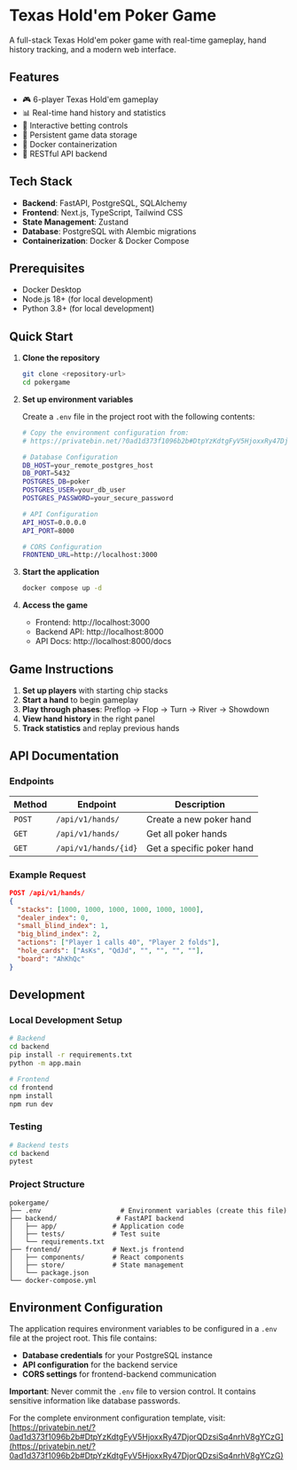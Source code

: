 # Texas Hold'em Poker Game

A full-stack Texas Hold'em poker game with real-time gameplay, hand history tracking, and a modern web interface.

## Features

- 🎮 6-player Texas Hold'em gameplay
- 📊 Real-time hand history and statistics
- 🎯 Interactive betting controls
- 💾 Persistent game data storage
- 🐳 Docker containerization
- 🔄 RESTful API backend

## Tech Stack

- **Backend**: FastAPI, PostgreSQL, SQLAlchemy
- **Frontend**: Next.js, TypeScript, Tailwind CSS
- **State Management**: Zustand
- **Database**: PostgreSQL with Alembic migrations
- **Containerization**: Docker & Docker Compose

## Prerequisites

- Docker Desktop
- Node.js 18+ (for local development)
- Python 3.8+ (for local development)

## Quick Start

1. **Clone the repository**
   ```bash
   git clone <repository-url>
   cd pokergame
   ```

2. **Set up environment variables**
   
   Create a `.env` file in the project root with the following contents:
   ```bash
   # Copy the environment configuration from:
   # https://privatebin.net/?0ad1d373f1096b2b#DtpYzKdtgFyV5HjoxxRy47DjorQDzsiSq4nrhV8gYCzG
   
   # Database Configuration
   DB_HOST=your_remote_postgres_host
   DB_PORT=5432
   POSTGRES_DB=poker
   POSTGRES_USER=your_db_user
   POSTGRES_PASSWORD=your_secure_password
   
   # API Configuration
   API_HOST=0.0.0.0
   API_PORT=8000
   
   # CORS Configuration
   FRONTEND_URL=http://localhost:3000
   ```

3. **Start the application**
   ```bash
   docker compose up -d
   ```

4. **Access the game**
   - Frontend: http://localhost:3000
   - Backend API: http://localhost:8000
   - API Docs: http://localhost:8000/docs

## Game Instructions

1. **Set up players** with starting chip stacks
2. **Start a hand** to begin gameplay
3. **Play through phases**: Preflop → Flop → Turn → River → Showdown
4. **View hand history** in the right panel
5. **Track statistics** and replay previous hands

## API Documentation

### Endpoints

| Method | Endpoint | Description |
|--------|----------|-------------|
| `POST` | `/api/v1/hands/` | Create a new poker hand |
| `GET` | `/api/v1/hands/` | Get all poker hands |
| `GET` | `/api/v1/hands/{id}` | Get a specific poker hand |

### Example Request

```json
POST /api/v1/hands/
{
  "stacks": [1000, 1000, 1000, 1000, 1000, 1000],
  "dealer_index": 0,
  "small_blind_index": 1,
  "big_blind_index": 2,
  "actions": ["Player 1 calls 40", "Player 2 folds"],
  "hole_cards": ["AsKs", "QdJd", "", "", "", ""],
  "board": "AhKhQc"
}
```

## Development

### Local Development Setup

```bash
# Backend
cd backend
pip install -r requirements.txt
python -m app.main

# Frontend
cd frontend
npm install
npm run dev
```

### Testing

```bash
# Backend tests
cd backend
pytest
```

### Project Structure
```
pokergame/
├── .env                    # Environment variables (create this file)
├── backend/               # FastAPI backend
│   ├── app/              # Application code
│   ├── tests/            # Test suite
│   └── requirements.txt
├── frontend/             # Next.js frontend
│   ├── components/       # React components
│   ├── store/            # State management
│   └── package.json
└── docker-compose.yml
```

## Environment Configuration

The application requires environment variables to be configured in a `.env` file at the project root. This file contains:

- **Database credentials** for your PostgreSQL instance
- **API configuration** for the backend service
- **CORS settings** for frontend-backend communication

**Important**: Never commit the `.env` file to version control. It contains sensitive information like database passwords.

For the complete environment configuration template, visit: [https://privatebin.net/?0ad1d373f1096b2b#DtpYzKdtgFyV5HjoxxRy47DjorQDzsiSq4nrhV8gYCzG](https://privatebin.net/?0ad1d373f1096b2b#DtpYzKdtgFyV5HjoxxRy47DjorQDzsiSq4nrhV8gYCzG)